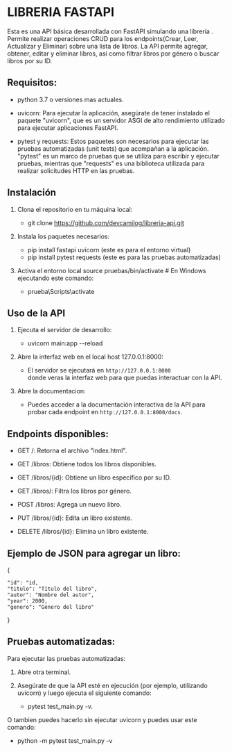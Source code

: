 # LIBRERIA FASTAPI 

Esta es una API básica desarrollada con FastAPI simulando una librería . Permite realizar operaciones CRUD  para los endpoints(Crear, Leer, Actualizar y Eliminar) sobre una lista de libros. La API permite agregar, obtener, editar y eliminar libros, así como filtrar libros por género o buscar libros por su ID.


## Requisitos:

- python 3.7 o versiones mas actuales.

- uvicorn: Para ejecutar la aplicación, asegúrate de tener instalado el paquete "uvicorn", que es un servidor ASGI de alto rendimiento utilizado para ejecutar aplicaciones FastAPI.

- pytest y requests: Estos paquetes son necesarios para ejecutar las pruebas automatizadas (unit tests) que acompañan a la aplicación. "pytest" es un marco de pruebas que se utiliza para escribir y ejecutar pruebas, mientras que "requests" es una biblioteca utilizada para realizar solicitudes HTTP en las pruebas.


## Instalación


1. Clona el repositorio en tu máquina local:

    - git clone https://github.com/devcamilog/libreria-api.git

2. Instala los paquetes necesarios:

    - pip install fastapi uvicorn (este es para el entorno virtual)
    - pip install pytest requests (este es para las pruebas automatizadas)

3. Activa el entorno local
    source pruebas/bin/activate # En Windows ejecutando este comando: 
    - prueba\Scripts\activate


## Uso de la API

1. Ejecuta el servidor de desarrollo:

    - uvicorn main:app --reload

2. Abre la interfaz web en el local host 127.0.0.1:8000:

    - El servidor se ejecutará en `http://127.0.0.1:8000`  
    donde veras la interfaz web para que puedas interactuar con la API. 

3. Abre la documentacion: 

    - Puedes acceder a la documentación interactiva de la API para probar cada endpoint en `http://127.0.0.1:8000/docs`.


## Endpoints disponibles:
- GET /: Retorna el archivo "index.html".

- GET /libros: Obtiene todos los libros disponibles.

- GET /libros/{id}: Obtiene un libro específico por su ID.

- GET /libros/: Filtra los libros por género.

- POST /libros: Agrega un nuevo libro.

- PUT /libros/{id}: Edita un libro existente.

- DELETE /libros/{id}: Elimina un libro existente.

## Ejemplo de JSON para agregar un libro:

{

    "id": "id,
    "titulo": "Título del libro",
    "autor": "Nombre del autor",
    "year": 2000,
    "genero": "Género del libro"
    
}

## Pruebas automatizadas:

Para ejecutar las pruebas automatizadas:

1. Abre otra terminal.

2. Asegúrate de que la API esté en ejecución (por ejemplo, utilizando uvicorn) y luego ejecuta el siguiente comando:
    - pytest test_main.py -v.

O tambien puedes hacerlo sin ejecutar uvicorn y puedes usar este comando:

- python -m pytest test_main.py -v

